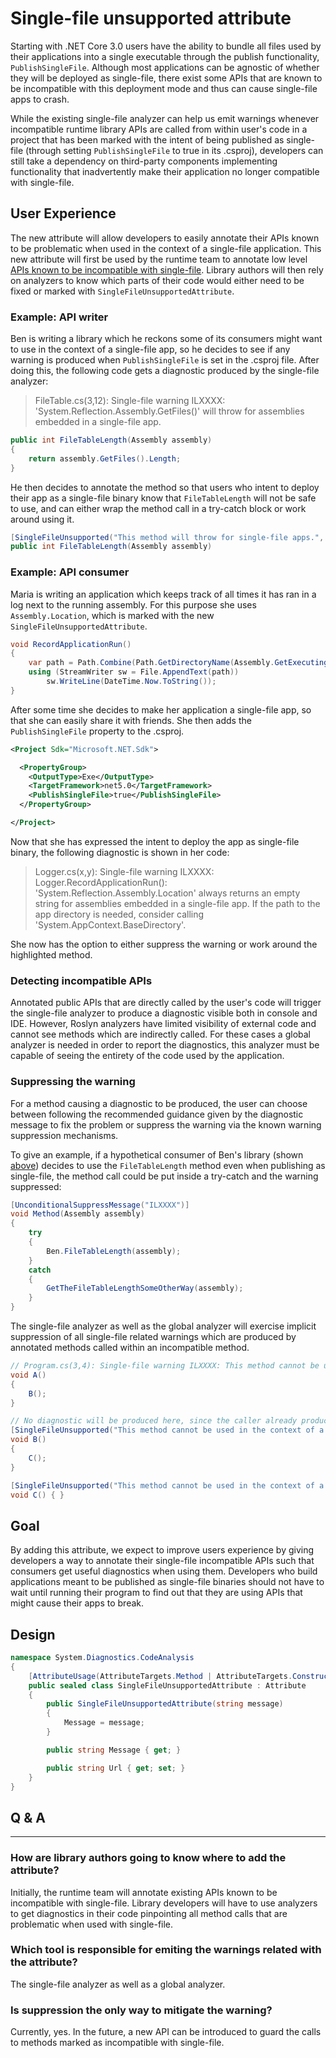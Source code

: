 # Single-file unsupported attribute

Starting with .NET Core 3.0 users have the ability to bundle all files used by their applications into a single executable through the publish functionality, `PublishSingleFile`. Although most applications can be agnostic of whether they will be deployed as single-file, there exist some APIs that are known to be incompatible with this deployment mode and thus can cause single-file apps to crash.

While the existing single-file analyzer can help us emit warnings whenever incompatible runtime library APIs are called from within user's code in a project that has been marked with the intent of being published as single-file (through setting `PublishSingleFile` to true in its .csproj), developers can still take a dependency on third-party components implementing functionality that inadvertently make their application no longer compatible with single-file.

## User Experience

The new attribute will allow developers to easily annotate their APIs known to be problematic when used in the context of a single-file application. This new attribute will first be used by the runtime team to annotate low level [APIs known to be incompatible with single-file](https://docs.microsoft.com/en-us/dotnet/core/deploying/single-file#api-incompatibility). Library authors will then rely on analyzers to know which parts of their code would either need to be fixed or marked with `SingleFileUnsupportedAttribute`.

### Example: API writer

Ben is writing a library which he reckons some of its consumers might want to use in the context of a single-file app, so he decides to see if any warning is produced when `PublishSingleFile` is set in the .csproj file. After doing this, the following code gets a diagnostic produced by the single-file analyzer: 

> FileTable.cs(3,12): Single-file warning ILXXXX: 'System.Reflection.Assembly.GetFiles()' will throw for assemblies embedded in a single-file app.

```C#
public int FileTableLength(Assembly assembly)
{
    return assembly.GetFiles().Length;
}
```

He then decides to annotate the method so that users who intent to deploy their app as a single-file binary know that `FileTableLength` will not be safe to use, and can either wrap the  method call in a try-catch block or work around using it.

```C#
[SingleFileUnsupported("This method will throw for single-file apps.", "https://helpurl")]
public int FileTableLength(Assembly assembly)
```

### Example: API consumer

Maria is writing an application which keeps track of all times it has ran in a log next to the running assembly. For this purpose she uses `Assembly.Location`, which is marked with the new `SingleFileUnsupportedAttribute`.

```C#
void RecordApplicationRun()
{
    var path = Path.Combine(Path.GetDirectoryName(Assembly.GetExecutingAssembly().CodeBase), "runs.log");
    using (StreamWriter sw = File.AppendText(path))
        sw.WriteLine(DateTime.Now.ToString());
}
```

After some time she decides to make her application a single-file app, so that she can easily share it with friends. She then adds the `PublishSingleFile` property to the .csproj.

```XML
<Project Sdk="Microsoft.NET.Sdk">

  <PropertyGroup>
    <OutputType>Exe</OutputType>
    <TargetFramework>net5.0</TargetFramework>
    <PublishSingleFile>true</PublishSingleFile>
  </PropertyGroup>

</Project>
```

Now that she has expressed the intent to deploy the app as single-file binary, the following diagnostic is shown in her code:

> Logger.cs(x,y): Single-file warning ILXXXX: Logger.RecordApplicationRun(): 'System.Reflection.Assembly.Location' always returns an empty string for assemblies embedded in a single-file app. If the path to the app directory is needed, consider calling 'System.AppContext.BaseDirectory'.

She now has the option to either suppress the warning or work around the highlighted method.

### Detecting incompatible APIs

Annotated public APIs that are directly called by the user's code will trigger the single-file analyzer to produce a diagnostic visible both in console and IDE. However, Roslyn analyzers have limited visibility of external code and cannot see methods which are indirectly called. For these cases a global analyzer is needed in order to report the diagnostics, this analyzer must be capable of seeing the entirety of the code used by the application. 

### Suppressing the warning

For a method causing a diagnostic to be produced, the user can choose between following the recommended guidance given by the diagnostic message to fix the problem or suppress the warning via the known warning suppression mechanisms.

To give an example, if a hypothetical consumer of Ben's library (shown [above](#example-api-writer)) decides to use the `FileTableLength` method even when publishing as single-file, the method call could be put inside a try-catch and the warning suppressed:

```C#
[UnconditionalSuppressMessage("ILXXXX")]
void Method(Assembly assembly)
{
    try
    {
        Ben.FileTableLength(assembly);
    }
    catch
    {
        GetTheFileTableLengthSomeOtherWay(assembly);
    }
}
```

The single-file analyzer as well as the global analyzer will exercise implicit suppression of all single-file related warnings which are produced by annotated methods called within an incompatible method.

```C#
// Program.cs(3,4): Single-file warning ILXXXX: This method cannot be used in the context of a single-file application.
void A()
{
    B();
}

// No diagnostic will be produced here, since the caller already produced a single-file diagnostic.
[SingleFileUnsupported("This method cannot be used in the context of a single-file application.")]
void B()
{
    C();
}

[SingleFileUnsupported("This method cannot be used in the context of a single-file application.")]
void C() { }
```



## Goal

By adding this attribute, we expect to improve users experience by giving developers a way to annotate their single-file incompatible APIs such that consumers get useful diagnostics when using them. Developers who build applications meant to be published as single-file binaries should not have to wait until running their program to find out that they are using APIs that might cause their apps to break.

## Design

```C#
namespace System.Diagnostics.CodeAnalysis
{
    [AttributeUsage(AttributeTargets.Method | AttributeTargets.Constructor, Inherited = false, AllowMultiple = false)]
    public sealed class SingleFileUnsupportedAttribute : Attribute
    {
        public SingleFileUnsupportedAttribute(string message)
        {
            Message = message;
        }

        public string Message { get; }

        public string Url { get; set; }
    }
}
```

## Q & A
---

### How are library authors going to know where to add the attribute?

Initially, the runtime team will annotate existing APIs known to be incompatible with single-file. Library developers will have to use analyzers to get diagnostics in their code pinpointing all method calls that are problematic when used with single-file.

### Which tool is responsible for emiting the warnings related with the attribute?

The single-file analyzer as well as a global analyzer.

### Is suppression the only way to mitigate the warning?

Currently, yes. In the future, a new API can be introduced to guard the calls to methods marked as incompatible with single-file.